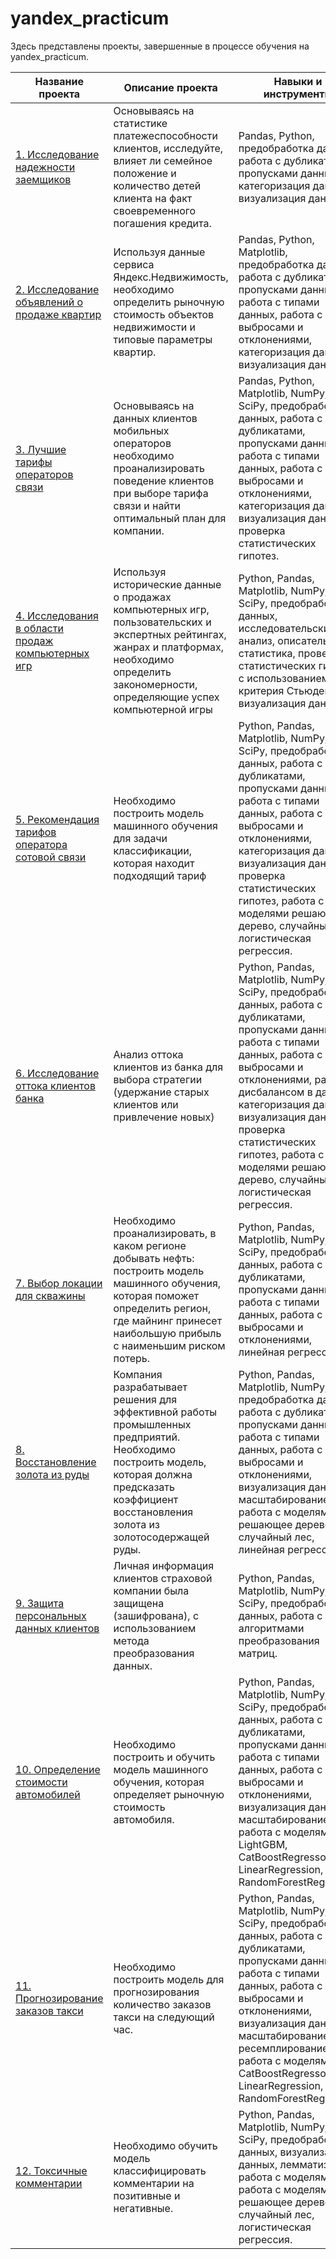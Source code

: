 # yandex_practicum

Здесь представлены проекты, завершенные в процессе обучения на yandex_practicum.

|Название проекта|Описание проекта|Навыки и инструменты|
|-----|----|---------|
|[1. Исследование надежности заемщиков](https://github.com/AnnaChirkova79/yandex_practicum/tree/main/01%20reliability-of-borrowers)| Основываясь на статистике платежеспособности клиентов, исследуйте, влияет ли семейное положение и количество детей клиента на факт своевременного погашения кредита.|Pandas, Python, предобработка данных, работа с дубликатами, пропусками данных, категоризация данных, визуализация данных.|
|[2.	Исследование объявлений о продаже квартир](https://github.com/AnnaChirkova79/yandex_practicum/tree/main/2%20advertisements-for-the-sale-of-apartments)| Используя данные сервиса Яндекс.Недвижимость, необходимо определить рыночную стоимость объектов недвижимости и типовые параметры квартир.|Pandas, Python, Matplotlib, предобработка данных, работа с дубликатами, пропусками данных, работа с типами данных, работа с выбросами и отклонениями,  категоризация данных, визуализация данных.|
|[3.	Лучшие тарифы операторов связи](https://github.com/AnnaChirkova79/yandex_practicum/tree/main/3%20best-tariffs-of-telecom-operators)| Основываясь на данных клиентов мобильных операторов необходимо проанализировать поведение клиентов при выборе тарифа связи и найти оптимальный план для компании.| Pandas, Python, Matplotlib, NumPy, SciPy, предобработка данных, работа с дубликатами, пропусками данных, работа с типами данных, работа с выбросами и отклонениями,  категоризация данных, визуализация данных, проверка статистических гипотез.|
|[4.	Исследования в области продаж компьютерных игр](https://github.com/AnnaChirkova79/yandex_practicum/tree/main/4%20sales-of-computer-games)|Используя исторические данные о продажах компьютерных игр, пользовательских и экспертных рейтингах, жанрах и платформах, необходимо определить закономерности, определяющие успех компьютерной игры| Python, Pandas, Matplotlib, NumPy, SciPy, предобработка данных, исследовательский анализ, описательная статистика, проверка статистических гипотез с использованием t-критерия Стьюдента, визуализация данных|
|[5.	Рекомендация тарифов оператора сотовой связи](https://github.com/AnnaChirkova79/yandex_practicum/tree/main/5%20%E2%80%93%20recommendation-of-mobile-operator-tariffs)|Необходимо построить модель машинного обучения для задачи классификации, которая находит подходящий тариф|Python, Pandas, Matplotlib, NumPy, SciPy, предобработка данных, работа с дубликатами, пропусками данных, работа с типами данных, работа с выбросами и отклонениями,  категоризация данных, визуализация данных, проверка статистических гипотез, работа с моделями решающее дерево, случайный лес, логистическая регрессия.|
|[6.	Исследование оттока клиентов банка](https://github.com/AnnaChirkova79/yandex_practicum/tree/main/6%20outflow-of-bank-customers)|Анализ оттока клиентов из банка для выбора стратегии (удержание старых клиентов или привлечение новых)| Python, Pandas, Matplotlib, NumPy, SciPy, предобработка данных, работа с дубликатами, пропусками данных, работа с типами данных, работа с выбросами и отклонениями,  работа с дисбалансом в данных, категоризация данных, визуализация данных, проверка статистических гипотез, работа с моделями решающее дерево, случайный лес, логистическая регрессия.|
|[7.	Выбор локации для скважины](https://github.com/AnnaChirkova79/yandex_practicum/tree/main/7%20well_location_selection)| Необходимо проанализировать, в каком регионе добывать нефть: построить модель машинного обучения, которая поможет определить регион, где майнинг принесет наибольшую прибыль с наименьшим риском потерь. | Python, Pandas, Matplotlib, NumPy, SciPy, предобработка данных, работа с дубликатами, пропусками данных, работа с типами данных, работа с выбросами и отклонениями,  линейная регрессия|
|[8.	Восстановление золота из руды](https://github.com/AnnaChirkova79/yandex_practicum/tree/main/8%20recovery_of_gold) | Компания разрабатывает решения для эффективной работы промышленных предприятий. Необходимо построить модель, которая должна предсказать коэффициент восстановления золота из золотосодержащей руды.| Python, Pandas, Matplotlib, NumPy, SciPy предобработка данных, работа с дубликатами, пропусками данных, работа с типами данных, работа с выбросами и отклонениями,  визуализация данных, масштабирование, работа с моделями решающее дерево, случайный лес, линейная регрессия. |
|[9.	Защита персональных данных клиентов](https://github.com/AnnaChirkova79/yandex_practicum/tree/main/9%20protection_of_personal_data_of_clients%20) | Личная информация клиентов страховой компании была защищена (зашифрована), с использованием метода преобразования данных.  | Python, Pandas, Matplotlib, NumPy, SciPy, предобработка данных, работа с алгоритмами преобразования матриц. |
|[10.	Определение стоимости автомобилей](https://github.com/AnnaChirkova79/yandex_practicum/tree/main/10%20determining_the_cost_of_cars)| Необходимо построить и обучить модель машинного обучения, которая  определяет рыночную стоимость автомобиля. | Python, Pandas, Matplotlib, NumPy, SciPy, предобработка данных, работа с дубликатами, пропусками данных, работа с типами данных, работа с выбросами и отклонениями,  визуализация данных, масштабирование, работа с моделями LightGBM, CatBoostRegressor, LinearRegression, RandomForestRegressor |
|[11.	Прогнозирование заказов такси](https://github.com/AnnaChirkova79/yandex_practicum/tree/main/11%20forecasting_taxi_orders) | Необходимо построить модель для прогнозирования количество заказов такси на следующий час. | Python, Pandas, Matplotlib, NumPy, SciPy, предобработка данных, работа с дубликатами, пропусками данных, работа с типами данных, работа с выбросами и отклонениями,  визуализация данных, масштабирование, ресемплирование, работа с моделями CatBoostRegressor, LinearRegression, RandomForestRegressor.|
|[12.	Токсичные комментарии](https://github.com/AnnaChirkova79/yandex_practicum/tree/main/12%20%20toxic_comments) | Необходимо обучить модель классифицировать комментарии на позитивные и негативные.  | Python, Pandas, Matplotlib, NumPy, SciPy, предобработка данных, визуализация данных, лемматизация, работа с моделями работа с моделями решающее дерево, случайный лес, логистическая регрессия.|


